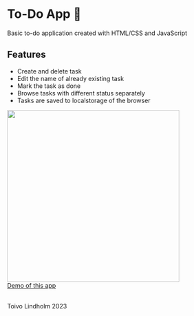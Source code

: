 # To-Do App 📔
Basic to-do application created with HTML/CSS and JavaScript

## Features
- Create and delete task
- Edit the name of already existing task
- Mark the task as done
- Browse tasks with different status separately
- Tasks are saved to localstorage of the browser

<img src="https://to1vo.gitlab.io/toivo-lindholm/img/projektit/todo-app.PNG" width="400"><br>
[Demo of this app](https://to1vo.gitlab.io/toivo-lindholm/demos/to-do2/)

<br>
Toivo Lindholm 2023
